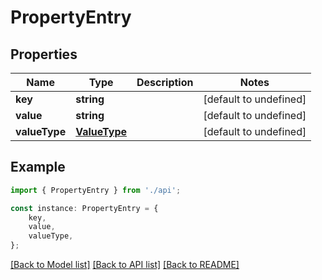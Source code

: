 # PropertyEntry


## Properties

Name | Type | Description | Notes
------------ | ------------- | ------------- | -------------
**key** | **string** |  | [default to undefined]
**value** | **string** |  | [default to undefined]
**valueType** | [**ValueType**](ValueType.md) |  | [default to undefined]

## Example

```typescript
import { PropertyEntry } from './api';

const instance: PropertyEntry = {
    key,
    value,
    valueType,
};
```

[[Back to Model list]](../README.md#documentation-for-models) [[Back to API list]](../README.md#documentation-for-api-endpoints) [[Back to README]](../README.md)
